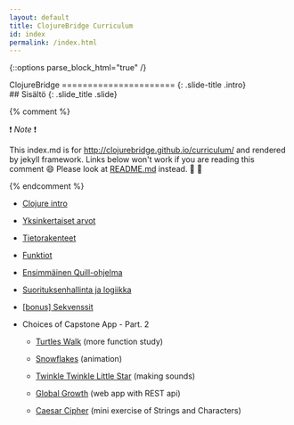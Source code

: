 ```yaml
---
layout: default
title: ClojureBridge Curriculum
id: index
permalink: /index.html
---
```


{::options parse_block_html="true" /}

<section>
ClojureBridge
======================
{: .slide-title .intro}
</section>

 <section>
## Sisältö
{: .slide_title .slide}

{% comment %}

:exclamation: _Note_ :exclamation:

This index.md is for http://clojurebridge.github.io/curriculum/
and rendered by jekyll framework.
Links below won't work if you are reading this comment :smile:
Please look at [README.md](README.md) instead. :green_heart: :blue_heart:

{% endcomment %}

* [Clojure intro](outline/intro.html)
* [Yksinkertaiset arvot](outline/simple_values.html)
* [Tietorakenteet](outline/data_structures.html)
* [Funktiot](outline/functions.html)
* [Ensimmäinen Quill-ohjelma](https://github.com/flowa/drawing/blob/master/curriculum/first-program.md)
* [Suorituksenhallinta ja logiikka](outline/flow_control.html)
* [[bonus] Sekvenssit](outline/sequences.html)

* Choices of Capstone App - Part. 2

    - [Turtles Walk](https://github.com/ClojureBridge/welcometoclojurebridge/blob/master/outline/TURTLE-SAMPLES.md) (more function study)

    - [Snowflakes](https://github.com/ClojureBridge/drawing/blob/master/curriculum/create-something.md) (animation)

    - [Twinkle Twinkle Little Star](https://github.com/ClojureBridge/tones/blob/master/curriculum/01-piano-chords.md) (making sounds)
    - [Global Growth](https://github.com/ClojureBridge/global-growth)  (web app with REST api)
    - [Caesar Cipher](http://clojurebridge.github.io/community-docs/docs/exercises/caesar-cipher/)
          (mini exercise of Strings and Characters)
</section>
